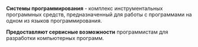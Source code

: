 
**Системы программирования** - комплекс инструментальных программных средств, предназначенный для работы с программами на одном из языков программирования.

**Предоставляют сервисные возможности** программистам для разработки компьютерных программ.
